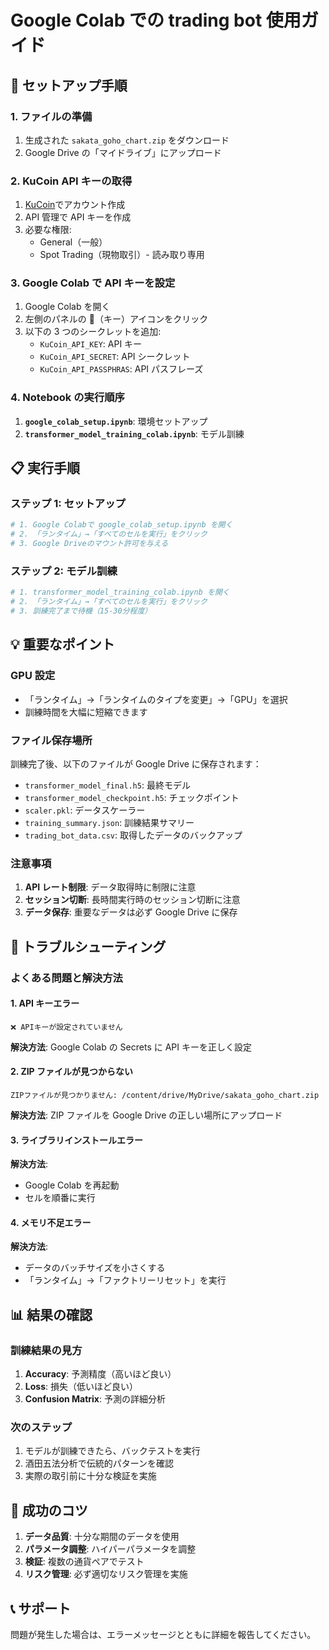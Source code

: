 # Google Colab での trading bot 使用ガイド

## 🚀 セットアップ手順

### 1. ファイルの準備

1. 生成された `sakata_goho_chart.zip` をダウンロード
2. Google Drive の「マイドライブ」にアップロード

### 2. KuCoin API キーの取得

1. [KuCoin](https://www.kucoin.com/)でアカウント作成
2. API 管理で API キーを作成
3. 必要な権限:
    - General（一般）
    - Spot Trading（現物取引）- 読み取り専用

### 3. Google Colab で API キーを設定

1. Google Colab を開く
2. 左側のパネルの 🔑（キー）アイコンをクリック
3. 以下の 3 つのシークレットを追加:
    - `KuCoin_API_KEY`: API キー
    - `KuCoin_API_SECRET`: API シークレット
    - `KuCoin_API_PASSPHRAS`: API パスフレーズ

### 4. Notebook の実行順序

1. **`google_colab_setup.ipynb`**: 環境セットアップ
2. **`transformer_model_training_colab.ipynb`**: モデル訓練

## 📋 実行手順

### ステップ 1: セットアップ

```python
# 1. Google Colabで google_colab_setup.ipynb を開く
# 2. 「ランタイム」→「すべてのセルを実行」をクリック
# 3. Google Driveのマウント許可を与える
```

### ステップ 2: モデル訓練

```python
# 1. transformer_model_training_colab.ipynb を開く
# 2. 「ランタイム」→「すべてのセルを実行」をクリック
# 3. 訓練完了まで待機（15-30分程度）
```

## 💡 重要なポイント

### GPU 設定

-   「ランタイム」→「ランタイムのタイプを変更」→「GPU」を選択
-   訓練時間を大幅に短縮できます

### ファイル保存場所

訓練完了後、以下のファイルが Google Drive に保存されます：

-   `transformer_model_final.h5`: 最終モデル
-   `transformer_model_checkpoint.h5`: チェックポイント
-   `scaler.pkl`: データスケーラー
-   `training_summary.json`: 訓練結果サマリー
-   `trading_bot_data.csv`: 取得したデータのバックアップ

### 注意事項

1. **API レート制限**: データ取得時に制限に注意
2. **セッション切断**: 長時間実行時のセッション切断に注意
3. **データ保存**: 重要なデータは必ず Google Drive に保存

## 🔧 トラブルシューティング

### よくある問題と解決方法

#### 1. API キーエラー

```
❌ APIキーが設定されていません
```

**解決方法**: Google Colab の Secrets に API キーを正しく設定

#### 2. ZIP ファイルが見つからない

```
ZIPファイルが見つかりません: /content/drive/MyDrive/sakata_goho_chart.zip
```

**解決方法**: ZIP ファイルを Google Drive の正しい場所にアップロード

#### 3. ライブラリインストールエラー

**解決方法**:

-   Google Colab を再起動
-   セルを順番に実行

#### 4. メモリ不足エラー

**解決方法**:

-   データのバッチサイズを小さくする
-   「ランタイム」→「ファクトリーリセット」を実行

## 📊 結果の確認

### 訓練結果の見方

1. **Accuracy**: 予測精度（高いほど良い）
2. **Loss**: 損失（低いほど良い）
3. **Confusion Matrix**: 予測の詳細分析

### 次のステップ

1. モデルが訓練できたら、バックテストを実行
2. 酒田五法分析で伝統的パターンを確認
3. 実際の取引前に十分な検証を実施

## 🎯 成功のコツ

1. **データ品質**: 十分な期間のデータを使用
2. **パラメータ調整**: ハイパーパラメータを調整
3. **検証**: 複数の通貨ペアでテスト
4. **リスク管理**: 必ず適切なリスク管理を実施

## 📞 サポート

問題が発生した場合は、エラーメッセージとともに詳細を報告してください。
